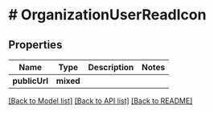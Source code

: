 # # OrganizationUserReadIcon

## Properties

Name | Type | Description | Notes
------------ | ------------- | ------------- | -------------
**publicUrl** | **mixed** |  |

[[Back to Model list]](../../README.md#models) [[Back to API list]](../../README.md#endpoints) [[Back to README]](../../README.md)
